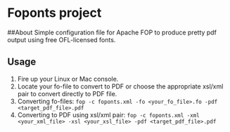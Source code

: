 # Foponts project
##About
Simple configuration file for Apache FOP to produce pretty pdf output using free OFL-licensed fonts.
## Usage

1. Fire up your Linux or Mac console.
2. Locate your fo-file to convert to PDF or choose the appropriate xsl/xml pair to convert directly to PDF file.
3. Converting fo-files:
```fop -c foponts.xml -fo <your_fo_file>.fo -pdf <target_pdf_file>.pdf```
4. Converting to PDF using xsl/xml pair:
```fop -c foponts.xml -xml <your_xml_file> -xsl <your_xsl_file> -pdf <target_pdf_file>.pdf```
